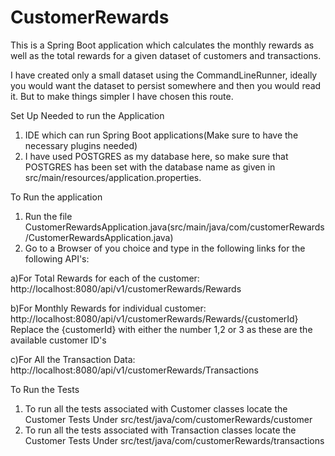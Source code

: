 # CustomerRewards


This is a Spring Boot application which calculates the monthly rewards as well as the total rewards for a given dataset of customers and transactions.


I have created only a small dataset using the CommandLineRunner, ideally you would want the dataset to persist somewhere and then you would read it. But to make things simpler I have chosen this route.

Set Up Needed to run the Application

1) IDE which can run Spring Boot applications(Make sure to have the necessary plugins needed)
2) I have used POSTGRES as my database here, so make sure that POSTGRES has been set with the database name as given in src/main/resources/application.properties.



To Run the application

1) Run the file CustomerRewardsApplication.java(src/main/java/com/customerRewards/CustomerRewardsApplication.java)
2) Go to a Browser of you choice and type in the following links for the following API's:
  
  a)For Total Rewards for each of the customer: http://localhost:8080/api/v1/customerRewards/Rewards
  
  b)For Monthly Rewards for individual customer: http://localhost:8080/api/v1/customerRewards/Rewards/{customerId}
  Replace the {customerId} with either the number 1,2 or 3 as these are the available customer ID's
  
  c)For All the Transaction Data: http://localhost:8080/api/v1/customerRewards/Transactions
  


To Run the Tests

1) To run all the tests associated with Customer classes locate the Customer Tests Under src/test/java/com/customerRewards/customer
2) To run all the tests associated with Transaction classes locate the Customer Tests Under src/test/java/com/customerRewards/transactions
  
